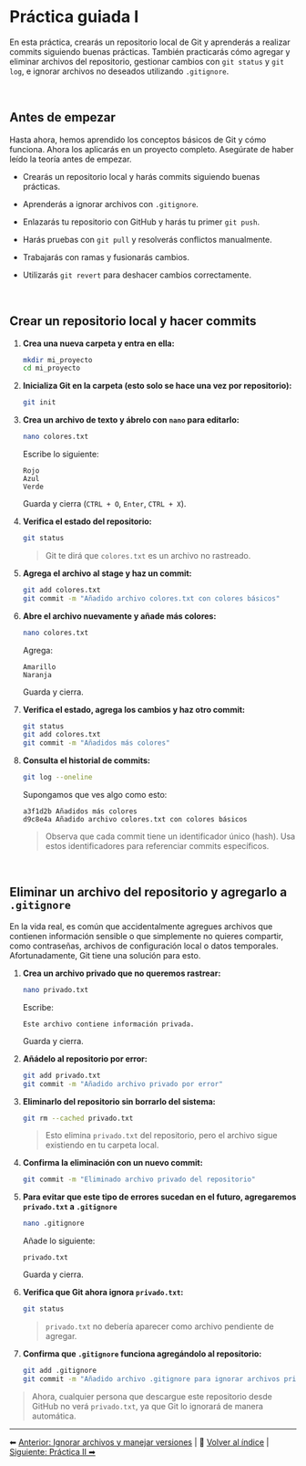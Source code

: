# Práctica guiada I

En esta práctica, crearás un repositorio local de Git y aprenderás a realizar commits siguiendo buenas prácticas. También practicarás cómo agregar y eliminar archivos del repositorio, gestionar cambios con `git status` y `git log`, e ignorar archivos no deseados utilizando `.gitignore`.

<br>

## Antes de empezar

Hasta ahora, hemos aprendido los conceptos básicos de Git y cómo funciona. Ahora los aplicarás en un proyecto completo. Asegúrate de haber leído la teoría antes de empezar.

-   Crearás un repositorio local y harás commits siguiendo buenas prácticas.

-   Aprenderás a ignorar archivos con `.gitignore`.

-   Enlazarás tu repositorio con GitHub y harás tu primer `git push`.

-   Harás pruebas con `git pull` y resolverás conflictos manualmente.

-   Trabajarás con ramas y fusionarás cambios.

-   Utilizarás `git revert` para deshacer cambios correctamente.

<br>

## Crear un repositorio local y hacer commits

1. **Crea una nueva carpeta y entra en ella:**

    ```bash
    mkdir mi_proyecto
    cd mi_proyecto
    ```

2. **Inicializa Git en la carpeta (esto solo se hace una vez por repositorio):**

    ```bash
    git init
    ```

3. **Crea un archivo de texto y ábrelo con `nano` para editarlo:**

    ```bash
    nano colores.txt
    ```

    Escribe lo siguiente:

    ```
    Rojo
    Azul
    Verde
    ```

    Guarda y cierra (`CTRL + O`, `Enter`, `CTRL + X`).

4. **Verifica el estado del repositorio:**

    ```bash
    git status
    ```

    > Git te dirá que `colores.txt` es un archivo no rastreado.

5. **Agrega el archivo al stage y haz un commit:**

    ```bash
    git add colores.txt
    git commit -m "Añadido archivo colores.txt con colores básicos"
    ```

6. **Abre el archivo nuevamente y añade más colores:**

    ```bash
    nano colores.txt
    ```

    Agrega:

    ```
    Amarillo
    Naranja
    ```

    Guarda y cierra.

7. **Verifica el estado, agrega los cambios y haz otro commit:**

    ```bash
    git status
    git add colores.txt
    git commit -m "Añadidos más colores"
    ```

8. **Consulta el historial de commits:**
   
    ```bash
    git log --oneline
    ```
    
    Supongamos que ves algo como esto:
    
    ```
    a3f1d2b Añadidos más colores
    d9c8e4a Añadido archivo colores.txt con colores básicos
    ```
    
	> Observa que cada commit tiene un identificador único (hash). Usa estos identificadores para referenciar commits específicos.

<br>

## Eliminar un archivo del repositorio y agregarlo a `.gitignore`

En la vida real, es común que accidentalmente agregues archivos que contienen información sensible o que simplemente no quieres compartir, como contraseñas, archivos de configuración local o datos temporales. Afortunadamente, Git tiene una solución para esto.

1. **Crea un archivo privado que no queremos rastrear:**

    ```bash
    nano privado.txt
    ```

    Escribe:

    ```
    Este archivo contiene información privada.
    ```

    Guarda y cierra.

2. **Añádelo al repositorio por error:**

    ```bash
    git add privado.txt
    git commit -m "Añadido archivo privado por error"
    ```

3. **Eliminarlo del repositorio sin borrarlo del sistema:**

    ```bash
    git rm --cached privado.txt
    ```

    > Esto elimina `privado.txt` del repositorio, pero el archivo sigue existiendo en tu carpeta local.

4. **Confirma la eliminación con un nuevo commit:**

    ```bash
    git commit -m "Eliminado archivo privado del repositorio"
    ```

5. **Para evitar que este tipo de errores sucedan en el futuro, agregaremos `privado.txt` a `.gitignore`**

    ```bash
    nano .gitignore
    ```

    Añade lo siguiente:

    ```
    privado.txt
    ```

    Guarda y cierra.

6. **Verifica que Git ahora ignora `privado.txt`:**

    ```bash
    git status
    ```

    > `privado.txt` no debería aparecer como archivo pendiente de agregar.

7. **Confirma que `.gitignore` funciona agregándolo al repositorio:**
   
    ```bash
    git add .gitignore
    git commit -m "Añadido archivo .gitignore para ignorar archivos privados"
    ```

> Ahora, cualquier persona que descargue este repositorio desde GitHub no verá `privado.txt`, ya que Git lo ignorará de manera automática.

---
⬅ [Anterior: Ignorar archivos y manejar versiones](04_ignorar_archivos_versiones.md) | 📂 [Volver al índice](../README.md) | [Siguiente: Práctica II ➡](06_practica_II.md)
